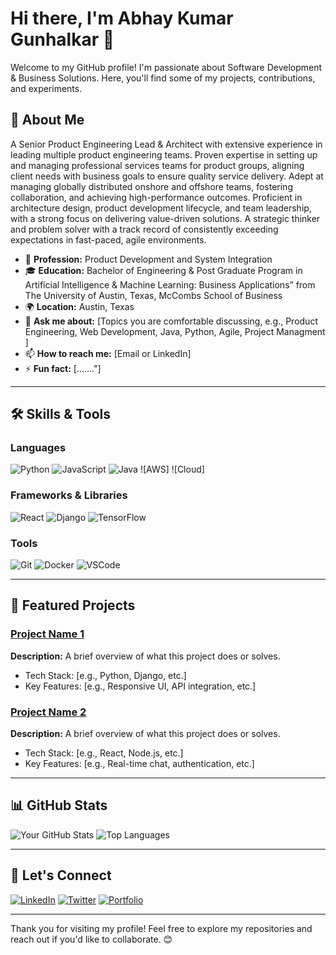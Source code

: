 # Hi there, I'm Abhay Kumar Gunhalkar 👋

Welcome to my GitHub profile! I'm passionate about Software Development & Business Solutions. Here, you'll find some of my projects, contributions, and experiments.

## 🚀 About Me

A Senior Product Engineering Lead & Architect with extensive experience in leading multiple product engineering teams. Proven expertise in setting up and managing professional services teams for product groups, aligning client needs with business goals to ensure quality service delivery. Adept at managing globally distributed onshore and offshore teams, fostering collaboration, and achieving high-performance outcomes. Proficient in architecture design, product development lifecycle, and team leadership, with a strong focus on delivering value-driven solutions. A strategic thinker and problem solver with a track record of consistently exceeding expectations in fast-paced, agile environments.

- 💼 **Profession:** Product Development and System Integration
- 🎓 **Education:**  Bachelor of Engineering & Post Graduate Program in Artificial Intelligence & Machine Learning: Business Applications” from The University of Austin, Texas, McCombs School of Business
- 🌍 **Location:** Austin, Texas
- 💬 **Ask me about:** [Topics you are comfortable discussing, e.g., Product Engineering, Web Development, Java, Python, Agile, Project Managment ]
- 📫 **How to reach me:** [Email or LinkedIn]
- ⚡ **Fun fact:** [......."]

---

## 🛠️ Skills & Tools

### Languages
![Python](https://img.shields.io/badge/-Python-3776AB?logo=python&logoColor=white&style=flat)
![JavaScript](https://img.shields.io/badge/-JavaScript-F7DF1E?logo=javascript&logoColor=black&style=flat)
![Java](https://img.shields.io/badge/-Java-007396?logo=java&logoColor=white&style=flat)
![AWS]
![Cloud]

### Frameworks & Libraries
![React](https://img.shields.io/badge/-React-61DAFB?logo=react&logoColor=black&style=flat)
![Django](https://img.shields.io/badge/-Django-092E20?logo=django&logoColor=white&style=flat)
![TensorFlow](https://img.shields.io/badge/-TensorFlow-FF6F00?logo=tensorflow&logoColor=white&style=flat)

### Tools
![Git](https://img.shields.io/badge/-Git-F05032?logo=git&logoColor=white&style=flat)
![Docker](https://img.shields.io/badge/-Docker-2496ED?logo=docker&logoColor=white&style=flat)
![VSCode](https://img.shields.io/badge/-VSCode-007ACC?logo=visualstudiocode&logoColor=white&style=flat)

---

## 🌟 Featured Projects

### [Project Name 1](https://github.com/yourusername/project1)
**Description:** A brief overview of what this project does or solves. 
- Tech Stack: [e.g., Python, Django, etc.]
- Key Features: [e.g., Responsive UI, API integration, etc.]

### [Project Name 2](https://github.com/yourusername/project2)
**Description:** A brief overview of what this project does or solves. 
- Tech Stack: [e.g., React, Node.js, etc.]
- Key Features: [e.g., Real-time chat, authentication, etc.]

---

## 📊 GitHub Stats

![Your GitHub Stats](https://github-readme-stats.vercel.app/api?username=yourusername&show_icons=true&theme=radical)
![Top Languages](https://github-readme-stats.vercel.app/api/top-langs/?username=yourusername&layout=compact&theme=radical)

---

## 🤝 Let's Connect

[![LinkedIn](https://img.shields.io/badge/-LinkedIn-0A66C2?logo=linkedin&logoColor=white&style=flat)](https://linkedin.com/in/yourprofile)
[![Twitter](https://img.shields.io/badge/-Twitter-1DA1F2?logo=twitter&logoColor=white&style=flat)](https://twitter.com/yourusername)
[![Portfolio](https://img.shields.io/badge/-Portfolio-000000?logo=firefox&logoColor=white&style=flat)](https://yourportfolio.com)

---

Thank you for visiting my profile! Feel free to explore my repositories and reach out if you'd like to collaborate. 😊



<!--
**abhaygunhalkar/abhaygunhalkar** is a ✨ _special_ ✨ repository because its `README.md` (this file) appears on your GitHub profile.

Here are some ideas to get you started:

- 🔭 I’m currently working on ...
- 🌱 I’m currently learning ...
- 👯 I’m looking to collaborate on ...
- 🤔 I’m looking for help with ...
- 💬 Ask me about ...
- 📫 How to reach me: ...
- 😄 Pronouns: ...
- ⚡ Fun fact: ...
-->

